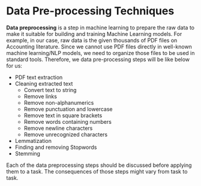 # Data Pre-processing Techniques

**Data preprocessing** is a step in machine learning to prepare the raw data to make it suitable for building and training Machine Learning models. For example, in our case, raw data is the given thousands of PDF files on Accounting literature. Since we cannot use PDF files directly in well-known machine learning/NLP models, we need to organize those files to be used in standard tools. Therefore, we data pre-processing steps will be like below for us:
- PDF text extraction
- Cleaning extracted text
   - Convert text to string
   - Remove links
   - Remove non-alphanumerics
   - Remove punctuation and lowercase
   - Remove text in square brackets
   - Remove words containing numbers
   - Remove newline characters
   - Remove unrecognized characters
- Lemmatization
- Finding and removing Stopwords
- Stemming

Each of the data preprocessing steps should be discussed before applying them to a task. The consequences of those steps might vary from task to task.
